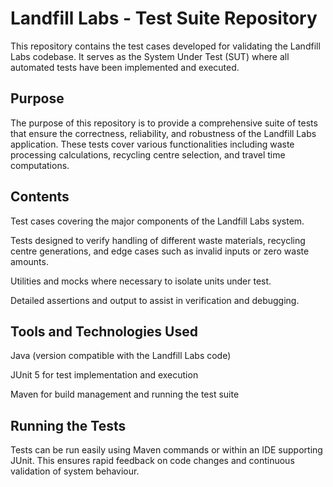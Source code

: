 # **Landfill Labs - Test Suite Repository**

This repository contains the test cases developed for validating the Landfill Labs codebase. It serves as the System Under Test (SUT) where all automated tests have been implemented and executed.

## Purpose

The purpose of this repository is to provide a comprehensive suite of tests that ensure the correctness, reliability, and robustness of the Landfill Labs application. These tests cover various functionalities including waste processing calculations, recycling centre selection, and travel time computations.

## Contents

Test cases covering the major components of the Landfill Labs system.

Tests designed to verify handling of different waste materials, recycling centre generations, and edge cases such as invalid inputs or zero waste amounts.

Utilities and mocks where necessary to isolate units under test.

Detailed assertions and output to assist in verification and debugging.

## Tools and Technologies Used

Java (version compatible with the Landfill Labs code)

JUnit 5 for test implementation and execution

Maven for build management and running the test suite

## Running the Tests

Tests can be run easily using Maven commands or within an IDE supporting JUnit. This ensures rapid feedback on code changes and continuous validation of system behaviour.